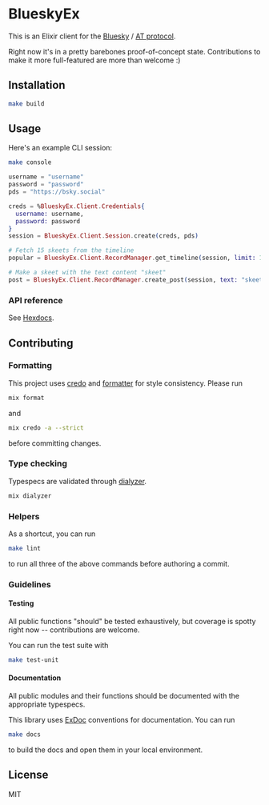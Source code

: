 # BlueskyEx

This is an Elixir client for the [Bluesky](https://blueskyweb.xyz/) /
[AT protocol](https://atproto.com/).

Right now it's in a pretty barebones proof-of-concept state. Contributions
to make it more full-featured are more than welcome :)

## Installation

```sh
make build
```

## Usage

Here's an example CLI session:

```sh
make console
```

```elixir
username = "username"
password = "password"
pds = "https://bsky.social"

creds = %BlueskyEx.Client.Credentials{
  username: username,
  password: password
}
session = BlueskyEx.Client.Session.create(creds, pds)

# Fetch 15 skeets from the timeline
popular = BlueskyEx.Client.RecordManager.get_timeline(session, limit: 15)

# Make a skeet with the text content "skeet"
post = BlueskyEx.Client.RecordManager.create_post(session, text: "skeet")
```

### API reference

See [Hexdocs](https://hexdocs.pm/bluesky_ex).

## Contributing

### Formatting

This project uses [credo](http://credo-ci.org/) and
[formatter](https://hexdocs.pm/mix/master/Mix.Tasks.Format.html) for style
consistency. Please run

```sh
mix format
```

and

```sh
mix credo -a --strict
```

before committing changes.

### Type checking

Typespecs are validated through
[dialyzer](https://github.com/jeremyjh/dialyxir).

```sh
mix dialyzer
```

### Helpers

As a shortcut, you can run

```sh
make lint
```

to run all three of the above commands before authoring a commit.

### Guidelines

#### Testing

All public functions "should" be tested exhaustively, but coverage is spotty
right now -- contributions are welcome.

You can run the test suite with

```sh
make test-unit
```

#### Documentation

All public modules and their functions should be documented with the
appropriate typespecs.

This library uses
[ExDoc](https://hexdocs.pm/elixir/1.12/writing-documentation.html)
conventions for documentation. You can run

```sh
make docs
```

to build the docs and open them in your local environment.

## License

MIT
